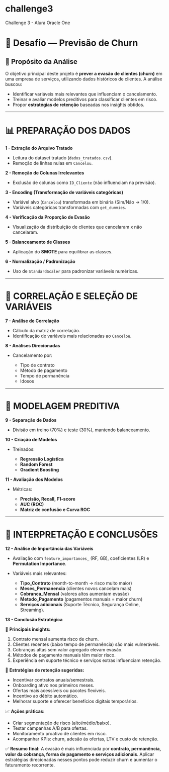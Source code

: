 # challenge3
Challenge 3 - Alura Oracle One

# **📌 Desafio — Previsão de Churn**

## **🎯 Propósito da Análise**

O objetivo principal deste projeto é **prever a evasão de clientes (churn)** em uma empresa de serviços, utilizando dados históricos de clientes.
A análise buscou:

* Identificar variáveis mais relevantes que influenciam o cancelamento.
* Treinar e avaliar modelos preditivos para classificar clientes em risco.
* Propor **estratégias de retenção** baseadas nos insights obtidos.

---

# **📊 PREPARAÇÃO DOS DADOS**

**1 - Extração do Arquivo Tratado**

* Leitura do dataset tratado (`dados_tratados.csv`).
* Remoção de linhas nulas em `Cancelou`.

**2 - Remoção de Colunas Irrelevantes**

* Exclusão de colunas como `ID_Cliente` (não influenciam na previsão).

**3 - Encoding (Transformação de variáveis categóricas)**

* Variável alvo (`Cancelou`) transformada em binária (Sim/Não → 1/0).
* Variáveis categóricas transformadas com `get_dummies`.

**4 - Verificação da Proporção de Evasão**

* Visualização da distribuição de clientes que cancelaram x não cancelaram.

**5 - Balanceamento de Classes**

* Aplicação do **SMOTE** para equilibrar as classes.

**6 - Normalização / Padronização**

* Uso de `StandardScaler` para padronizar variáveis numéricas.

---

# **🔎 CORRELAÇÃO E SELEÇÃO DE VARIÁVEIS**

**7 - Análise de Correlação**

* Cálculo da matriz de correlação.
* Identificação de variáveis mais relacionadas ao `Cancelou`.

**8 - Análises Direcionadas**

* Cancelamento por:

  * Tipo de contrato
  * Método de pagamento
  * Tempo de permanência
  * Idosos

---

# **🤖 MODELAGEM PREDITIVA**

**9 - Separação de Dados**

* Divisão em treino (70%) e teste (30%), mantendo balanceamento.

**10 - Criação de Modelos**

* Treinados:

  * **Regressão Logística**
  * **Random Forest**
  * **Gradient Boosting**

**11 - Avaliação dos Modelos**

* Métricas:

  * **Precisão, Recall, F1-score**
  * **AUC (ROC)**
  * **Matriz de confusão e Curva ROC**

---

# **📌 INTERPRETAÇÃO E CONCLUSÕES**

**12 - Análise de Importância das Variáveis**

* Avaliação com `feature_importances_` (RF, GB), coeficientes (LR) e **Permutation Importance**.
* Variáveis mais relevantes:

  * **Tipo\_Contrato** (month-to-month → risco muito maior)
  * **Meses\_Permanencia** (clientes novos cancelam mais)
  * **Cobranca\_Mensal** (valores altos aumentam evasão)
  * **Metodo\_Pagamento** (pagamentos manuais = maior churn)
  * **Serviços adicionais** (Suporte Técnico, Segurança Online, Streaming).

**13 - Conclusão Estratégica**

📌 **Principais insights:**

1. Contrato mensal aumenta risco de churn.
2. Clientes recentes (baixo tempo de permanência) são mais vulneráveis.
3. Cobranças altas sem valor agregado elevam evasão.
4. Métodos de pagamento manuais têm maior risco.
5. Experiência em suporte técnico e serviços extras influenciam retenção.

🎯 **Estratégias de retenção sugeridas:**

* Incentivar contratos anuais/semestrais.
* Onboarding ativo nos primeiros meses.
* Ofertas mais acessíveis ou pacotes flexíveis.
* Incentivo ao débito automático.
* Melhorar suporte e oferecer benefícios digitais temporários.

📈 **Ações práticas:**

* Criar segmentação de risco (alto/médio/baixo).
* Testar campanhas A/B para ofertas.
* Monitoramento proativo de clientes em risco.
* Acompanhar KPIs: churn, adesão às ofertas, LTV e custo de retenção.

✅ **Resumo final:**
A evasão é mais influenciada por **contrato, permanência, valor da cobrança, forma de pagamento e serviços adicionais**.
Aplicar estratégias direcionadas nesses pontos pode reduzir churn e aumentar o faturamento recorrente.

